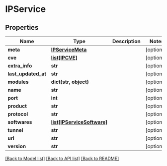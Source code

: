 # IPService

## Properties
Name | Type | Description | Notes
------------ | ------------- | ------------- | -------------
**meta** | [**IPServiceMeta**](IPServiceMeta.md) |  | [optional] 
**cve** | [**list[IPCVE]**](IPCVE.md) |  | [optional] 
**extra_info** | **str** |  | [optional] 
**last_updated_at** | **str** |  | [optional] 
**modules** | **dict(str, object)** |  | [optional] 
**name** | **str** |  | [optional] 
**port** | **int** |  | [optional] 
**product** | **str** |  | [optional] 
**protocol** | **str** |  | [optional] 
**softwares** | [**list[IPServiceSoftware]**](IPServiceSoftware.md) |  | [optional] 
**tunnel** | **str** |  | [optional] 
**url** | **str** |  | [optional] 
**version** | **str** |  | [optional] 

[[Back to Model list]](../README.md#documentation-for-models) [[Back to API list]](../README.md#documentation-for-api-endpoints) [[Back to README]](../README.md)

